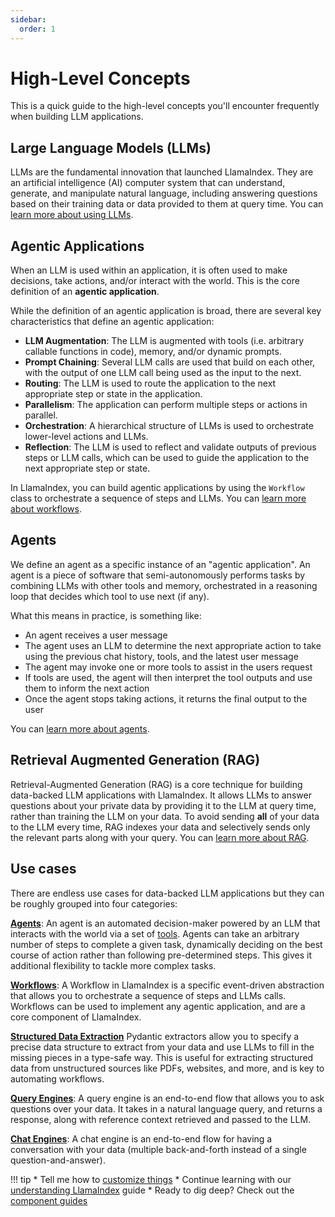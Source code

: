 ```yaml
---
sidebar:
  order: 1
---
```


# High-Level Concepts

This is a quick guide to the high-level concepts you'll encounter frequently when building LLM applications.

## Large Language Models (LLMs)

LLMs are the fundamental innovation that launched LlamaIndex. They are an artificial intelligence (AI) computer system that can understand, generate, and manipulate natural language, including answering questions based on their training data or data provided to them at query time. You can [learn more about using LLMs](../understanding/using_llms/using_llms.md).

## Agentic Applications

When an LLM is used within an application, it is often used to make decisions, take actions, and/or interact with the world. This is the core definition of an **agentic application**.

While the definition of an agentic application is broad, there are several key characteristics that define an agentic application:

- **LLM Augmentation**: The LLM is augmented with tools (i.e. arbitrary callable functions in code), memory, and/or dynamic prompts.
- **Prompt Chaining**: Several LLM calls are used that build on each other, with the output of one LLM call being used as the input to the next.
- **Routing**: The LLM is used to route the application to the next appropriate step or state in the application.
- **Parallelism**: The application can perform multiple steps or actions in parallel.
- **Orchestration**: A hierarchical structure of LLMs is used to orchestrate lower-level actions and LLMs.
- **Reflection**: The LLM is used to reflect and validate outputs of previous steps or LLM calls, which can be used to guide the application to the next appropriate step or state.

In LlamaIndex, you can build agentic applications by using the `Workflow` class to orchestrate a sequence of steps and LLMs. You can [learn more about workflows](../understanding/workflows/index.md).

## Agents

We define an agent as a specific instance of an "agentic application". An agent is a piece of software that semi-autonomously performs tasks by combining LLMs with other tools and memory, orchestrated in a reasoning loop that decides which tool to use next (if any).

What this means in practice, is something like:
- An agent receives a user message
- The agent uses an LLM to determine the next appropriate action to take using the previous chat history, tools, and the latest user message
- The agent may invoke one or more tools to assist in the users request
- If tools are used, the agent will then interpret the tool outputs and use them to inform the next action
- Once the agent stops taking actions, it returns the final output to the user

You can [learn more about agents](../understanding/agent/index.md).

## Retrieval Augmented Generation (RAG)

Retrieval-Augmented Generation (RAG) is a core technique for building data-backed LLM applications with LlamaIndex. It allows LLMs to answer questions about your private data by providing it to the LLM at query time, rather than training the LLM on your data. To avoid sending **all** of your data to the LLM every time, RAG indexes your data and selectively sends only the relevant parts along with your query. You can [learn more about RAG](../understanding/rag/index.md).

## Use cases

There are endless use cases for data-backed LLM applications but they can be roughly grouped into four categories:

[**Agents**](../module_guides/deploying/agents/index.md):
An agent is an automated decision-maker powered by an LLM that interacts with the world via a set of [tools](../module_guides/deploying/agents/tools.md). Agents can take an arbitrary number of steps to complete a given task, dynamically deciding on the best course of action rather than following pre-determined steps. This gives it additional flexibility to tackle more complex tasks.

[**Workflows**](../module_guides/workflow/index.md):
A Workflow in LlamaIndex is a specific event-driven abstraction that allows you to orchestrate a sequence of steps and LLMs calls. Workflows can be used to implement any agentic application, and are a core component of LlamaIndex.

[**Structured Data Extraction**](../use_cases/extraction.md)
Pydantic extractors allow you to specify a precise data structure to extract from your data and use LLMs to fill in the missing pieces in a type-safe way. This is useful for extracting structured data from unstructured sources like PDFs, websites, and more, and is key to automating workflows.

[**Query Engines**](../module_guides/deploying/query_engine/index.md):
A query engine is an end-to-end flow that allows you to ask questions over your data. It takes in a natural language query, and returns a response, along with reference context retrieved and passed to the LLM.

[**Chat Engines**](../module_guides/deploying/chat_engines/index.md):
A chat engine is an end-to-end flow for having a conversation with your data (multiple back-and-forth instead of a single question-and-answer).

!!! tip
    * Tell me how to [customize things](./customization.md)
    * Continue learning with our [understanding LlamaIndex](../understanding/index.md) guide
    * Ready to dig deep? Check out the [component guides](../module_guides/index.md)

